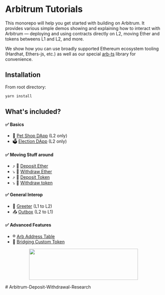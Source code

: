 # Arbitrum Tutorials

This monorepo will help you get started with building on Arbitrum. It provides various simple demos showing and explaining how to interact with Arbitrum — deploying and using contracts directly on L2, moving Ether and tokens betweens L1 and L2, and more.

We show how you can use broadly supported Ethereum ecosystem tooling (Hardhat, Ethers-js, etc.) as well as our special [arb-ts](https://github.com/OffchainLabs/arbitrum/tree/master/packages/arb-ts) library for convenience.

## Installation

From root directory:

```bash
yarn install
```

## What's included?

#### :white_check_mark: Basics

- 🐹 [Pet Shop DApp](./packages/demo-dapp-pet-shop/) (L2 only)
- 🗳 [Election DApp](./packages/demo-dapp-election/) (L2 only)

#### :white_check_mark: Moving Stuff around

- ⤴️ 🔹 [Deposit Ether](./packages/eth-deposit/)
- ⤵️ 🔹 [Withdraw Ether](./packages/eth-withdraw/)
- ⤴️ 💸 [Deposit Token](./packages/token-deposit/)
- ⤵️ 💸 [Withdraw token](./packages/token-withdraw/)

#### :white_check_mark: General Interop

- 🤝 [Greeter](./packages/greeter/) (L1 to L2)
- 📤 [Outbox](./packages/outbox-execute/) (L2 to L1)

#### :white_check_mark: Advanced Features

- ®️ [Arb Address Table](./packages/address-table/)
- 🌉 [Bridging Custom Token](./packages/custom-token-bridging/)

<p align="center">
  <img width="350" height="100" src= "https://arbitrum.io/wp-content/uploads/2021/01/cropped-Arbitrum_Horizontal-Logo-Full-color-White-background-scaled-1.jpg" />
</p>
# Arbitrum-Deposit-Withdrawal-Research
